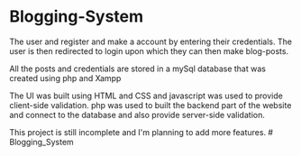  # Blogging-System
 


The user and register and make a account by entering their credentials.
The user is then redirected to login upon which they can then make blog-posts.

All the posts and credentials are stored in a mySql database that was created using php and Xampp

The UI was built using HTML and CSS and javascript was used to provide client-side validation.
php was used to built the backend part of the website and connect to the database and also provide server-side validation.

This project is still incomplete and I'm planning to add more features.
#   B l o g g i n g _ S y s t e m  
 